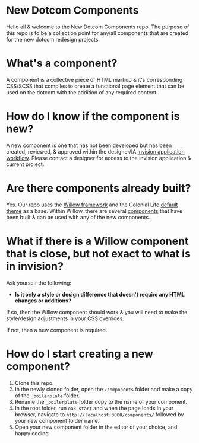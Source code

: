 # New Dotcom Components

Hello all & welcome to the New Dotcom Components repo.  The purpose of this repo is to be a collection point for any/all components that are created for the new dotcom redesign projects.

# What's a component?

A component is a collective piece of HTML markup & it's corresponding CSS/SCSS that compiles to create a functional page element that can be used on the dotcom with the addition of any required content.

# How do I know if the component is new?

A new component is one that has not been developed but has been created, reviewed, & approved within the designer/IA [invision application workflow](https://unum.invisionapp.com/d/main#/projects/prototypes/10920806/workflow).  Please contact a designer for access to the invision application & current project.

# Are there components already built?

Yes.  Our repo uses the [Willow framework](https://github.com/unumux/willow) and the Colonial Life [default theme](https://github.com/unumux/willow#available-themes) as a base.  Within Willow, there are several [components](https://github.com/unumux/willow/tree/master/components) that have been built & can be used with any of the new components.

# What if there is a Willow component that is close, but not exact to what is in invision?

Ask yourself the following:

* **Is it only a style or design difference that doesn't require any HTML changes or additions?**

If so, then the Willow component should work & you will need to make the style/design adjustments in your CSS overrides.

If not, then a new component is required.

# How do I start creating a new component?

 1. Clone this repo.
 2. In the newly cloned folder, open the `/components` folder and make a copy of the `_boilerplate` folder.
 3. Rename the `_boilerplate` folder copy to the name of your component.
 4. In the root folder, run `oak start` and when the page loads in your browser, navigate to `http://localhost:3000/components/` followed by your new component folder name.
 5.  Open your new component folder in the editor of your choice, and happy coding.